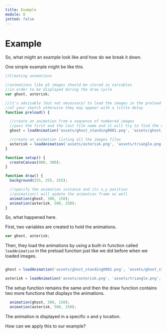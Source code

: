 ```yaml
---
title: Example
module: 8
jotted: false
---
```


# Example

So, what might an example look like and how do we break it down.




One simple example might be like this.

```js
//Creating animations

//animations like p5 images should be stored in variables
//in order to be displayed during the draw cycle
var ghost, asterisk;

//it's advisable (but not necessary) to load the images in the preload function
//of your sketch otherwise they may appear with a little delay
function preload() {

  //create an animation from a sequence of numbered images
  //pass the first and the last file name and it will try to find the ones in between
  ghost = loadAnimation('assets/ghost_standing0001.png', 'assets/ghost_standing0007.png');

  //create an animation listing all the images files
  asterisk = loadAnimation('assets/asterisk.png', 'assets/triangle.png', 'assets/square.png', 'assets/cloud.png', 'assets/star.png', 'assets/mess.png', 'assets/monster.png');
}

function setup() {
  createCanvas(800, 300);
}

function draw() {
  background(255, 255, 255);

  //specify the animation instance and its x,y position
  //animation() will update the animation frame as well
  animation(ghost, 300, 150);
  animation(asterisk, 500, 150);
}

```

So, what happened here.

First, two variables are created to hold the animations.

```js
var ghost, asterisk;
```

Then, they load the animations by using a built-in function called `loadAnimation` in the preload function just like we did before when we loaded images.

```js

ghost = loadAnimation('assets/ghost_standing0001.png', 'assets/ghost_standing0007.png');

asterisk = loadAnimation('assets/asterisk.png', 'assets/triangle.png', 'assets/square.png', 'assets/cloud.png', 'assets/star.png', 'assets/mess.png', 'assets/monster.png');

```

The setup function remains the same and then the draw function contains two more functions that displays the animations.

```js
  animation(ghost, 300, 150);
  animation(asterisk, 500, 150);
```

The animation is displayed in a specific x and y location.

How can we apply this to our example?
